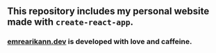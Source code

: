 ## This repository includes my personal website made with `create-react-app`.

### [emrearikann.dev](https://emrearikann.dev/) is developed with love and caffeine.
